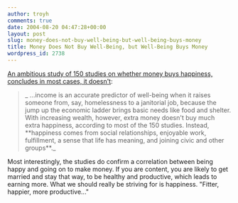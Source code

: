 ```yaml
---
author: troyh
comments: true
date: 2004-08-20 04:47:28+00:00
layout: post
slug: money-does-not-buy-well-being-but-well-being-buys-money
title: Money Does Not Buy Well-Being, but Well-Being Buys Money
wordpress_id: 2738
---
```


[An ambitious study of 150 studies on whether money buys happiness, concludes in most cases, it doesn't](http://online.wsj.com/article_email/0,,SB109234085670790101-IBjeoNhlaB3o5ytZ3mHb6iGm4,00.html):


<blockquote>_
...income is an accurate predictor of well-being when it raises someone from, say, homelessness to a janitorial job, because the jump up the economic ladder brings basic needs like food and shelter. With increasing wealth, however, extra money doesn't buy much extra happiness, according to most of the 150 studies. Instead, **happiness comes from social relationships, enjoyable work, fulfillment, a sense that life has meaning, and joining civic and other groups**._</blockquote>


Most interestingly, the studies do confirm a correlation between being happy and going on to make money.  If you are content, you are likely to get married and stay that way, to be healthy and productive, which leads to earning more.  What we should really be striving for is happiness.  "Fitter, happier, more productive..."
